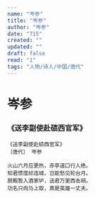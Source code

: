 ```yaml
---
name: "岑参"
title: "岑参"
author: "岑参"
date: "715"
created: ""
updated: ""
draft: false
read: "1"
tags: "人物/诗人/中国/唐代"
---
```


# 岑参

### 《送李副使赴碛西官军》

```
《送李副使赴碛西官军》
〔唐代〕 岑参

火山六月应更热，赤亭道口行人绝。
知君惯度祁连城，岂能愁见轮台月。
脱鞍暂入酒家垆，送君万里西击胡。
功名只向马上取，真是英雄一丈夫。
```
